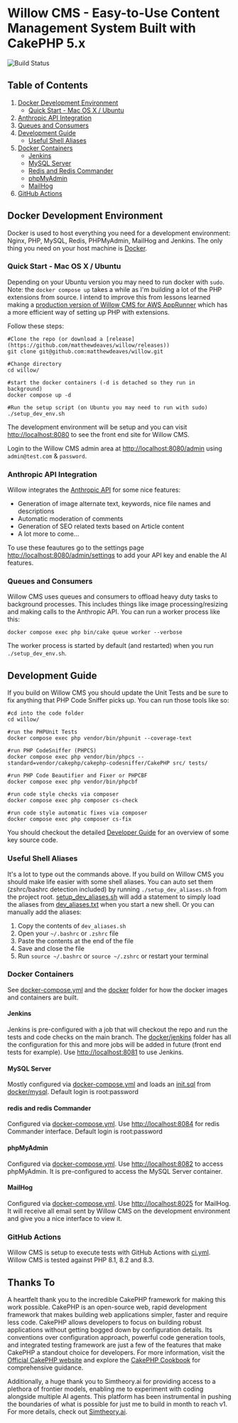 # Willow CMS - Easy-to-Use Content Management System Built with CakePHP 5.x

![Build Status](https://github.com/matthewdeaves/willow/workflows/CI/badge.svg)

## Table of Contents
1. [Docker Development Environment](#docker-development-environment)
   - [Quick Start - Mac OS X / Ubuntu](#quick-start---mac-os-x--ubuntu)
2. [Anthropic API Integration](#anthropic-api-integration)
3. [Queues and Consumers](#queues-and-consumers)
4. [Development Guide](#development-guide)
   - [Useful Shell Aliases](#useful-shell-aliases)
5. [Docker Containers](#docker-containers)
   - [Jenkins](#jenkins)
   - [MySQL Server](#mysql-server)
   - [Redis and Redis Commander](#redis-and-redis-commander)
   - [phpMyAdmin](#phpmyadmin)
   - [MailHog](#mailhog)
6. [GitHub Actions](#github-actions)

## Docker Development Environment
Docker is used to host everything you need for a development environment: Nginx, PHP, MySQL, Redis, PHPMyAdmin, MailHog and Jenkins. The only thing you need on your host machine is [Docker](https://www.docker.com).

### Quick Start - Mac OS X / Ubuntu
Depending on your Ubuntu version you may need to run docker with `sudo`. Note: the `docker compose up` takes a while as I'm building a lot of the PHP extensions from source. I intend to improve this from lessons learned making a [production version of Willow CMS for AWS AppRunner](https://github.com/matthewdeaves/willow_cms_production_deployment) which has a more efficient way of setting up PHP with extensions.

Follow these steps:

```
#Clone the repo (or download a [release](https://github.com/matthewdeaves/willow/releases))
git clone git@github.com:matthewdeaves/willow.git

#Change directory
cd willow/

#start the docker containers (-d is detached so they run in background)
docker compose up -d

#Run the setup script (on Ubuntu you may need to run with sudo)
./setup_dev_env.sh

```

The development environment will be setup and you can visit [http://localhost:8080](http://localhost:8080) to see the front end site for Willow CMS.

Login to the Willow CMS admin area at [http://localhost:8080/admin](http://localhost:8080/admin) using `admin@test.com` & `password`.

### Anthropic API Integration
Willow integrates the [Anthropic API](https://console.anthropic.com/dashboard) for some nice features:

* Generation of image alternate text, keywords, nice file names and descriptions
* Automatic moderation of comments
* Generation of SEO related texts based on Article content
* A lot more to come...

To use these feautures go to the settings page [http://localhost:8080/admin/settings](http://localhost:8080/admin/settings) to add your API key and enable the AI features.

### Queues and Consumers
Willow CMS uses queues and consumers to offload heavy duty tasks to background processes. This includes things like image processing/resizing and making calls to the Anthropic API. You can run a worker process like this:

```
docker compose exec php bin/cake queue worker --verbose
```
The worker process is started by default (and restarted) when you run `./setup_dev_env.sh`.

## Development Guide
If you build on Willow CMS you should update the Unit Tests and be sure to fix anything that PHP Code Sniffer picks up. You can run those tools like so:

```
#cd into the code folder
cd willow/

#run the PHPUnit Tests
docker compose exec php vendor/bin/phpunit --coverage-text

#run PHP CodeSniffer (PHPCS)
docker compose exec php vendor/bin/phpcs --standard=vendor/cakephp/cakephp-codesniffer/CakePHP src/ tests/

#run PHP Code Beautifier and Fixer or PHPCBF
docker compose exec php vendor/bin/phpcbf

#run code style checks via composer
docker compose exec php composer cs-check

#run code style automatic fixes via composer
docker compose exec php composer cs-fix
```
You should checkout the detailed [Developer Guide](https://github.com/matthewdeaves/willow/blob/main/DeveloperGuide.md) for an overview of some key source code.

### Useful Shell Aliases
It's a lot to type out the commands above. If you build on Willow CMS you should make life easier with some shell aliases. You can auto set them (zshrc/bashrc detection included) by running `./setup_dev_aliases.sh` from the project root. [setup_dev_aliases.sh](https://raw.githubusercontent.com/matthewdeaves/willow/refs/heads/main/setup_dev_aliases.sh) will add a statement to simply load the aliases from [dev_aliases.txt](https://raw.githubusercontent.com/matthewdeaves/willow/refs/heads/main/dev_aliases.txt) when you start a new shell. Or you can manually add the aliases:

1. Copy the contents of `dev_aliases.sh`
2. Open your `~/.bashrc` or `.zshrc` file
3. Paste the contents at the end of the file
4. Save and close the file
5. Run `source ~/.bashrc` or `source ~/.zshrc` or restart your terminal

### Docker Containers
See [docker-compose.yml](https://raw.githubusercontent.com/matthewdeaves/willow/refs/heads/main/docker-compose.yml) and the [docker](https://github.com/matthewdeaves/willow/tree/main/docker) folder for how the docker images and containers are built.

#### Jenkins 
Jenkins is pre-configured with a job that will checkout the repo and run the tests and code checks on the main branch. The [docker/jenkins](https://github.com/matthewdeaves/willow/tree/main/docker/jenkins) folder has all the configuration for this and more jobs will be added in future (front end tests for example). Use [http://localhost:8081](http://localhost:8081) to use Jenkins.

#### MySQL Server
Mostly configured via [docker-compose.yml](https://github.com/matthewdeaves/willow/blob/2a3dc5c9a3629b99797c586c938ed94a756b15fc/docker-compose.yml#L3) and loads an [init.sql](https://github.com/matthewdeaves/willow/blob/main/docker/mysql/init.sql) from [docker/mysql](https://github.com/matthewdeaves/willow/tree/main/docker/mysql). Default login is root:password

#### redis and redis Commander
Configured via [docker-compose.yml](https://github.com/matthewdeaves/willow/blob/2a3dc5c9a3629b99797c586c938ed94a756b15fc/docker-compose.yml#L69). Use [http://localhost:8084](http://localhost:8084) for redis Commander interface. Default login is root:password

#### phpMyAdmin
Configured via [docker-compose.yml](https://github.com/matthewdeaves/willow/blob/2a3dc5c9a3629b99797c586c938ed94a756b15fc/docker-compose.yml#L37). Use [http://localhost:8082](http://localhost:8082) to access phpMyAdmin. It is pre-configured to access the MySQL Server container.

#### MailHog
Configured via [docker-compose.yml](https://github.com/matthewdeaves/willow/blob/2a3dc5c9a3629b99797c586c938ed94a756b15fc/docker-compose.yml#L63). Use [http://localhost:8025](http://localhost:8025) for MailHog. It will receive all email sent by Willow CMS on the development environment and give you a nice interface to view it.

### GitHub Actions
Willow CMS is setup to execute tests with GitHub Actions with [ci.yml](https://github.com/matthewdeaves/willow/blob/main/.github/workflows/ci.yml). Willow CMS is tested against PHP 8.1, 8.2 and 8.3.

## Thanks To

A heartfelt thank you to the incredible CakePHP framework for making this work possible. CakePHP is an open-source web, rapid development framework that makes building web applications simpler, faster and require less code. CakePHP allows developers to focus on building robust applications without getting bogged down by configuration details. Its conventions over configuration approach, powerful code generation tools, and integrated testing framework are just a few of the features that make CakePHP a standout choice for developers. For more information, visit the [Official CakePHP website](https://cakephp.org) and explore the [CakePHP Cookbook](https://book.cakephp.org) for comprehensive guidance.

Additionally, a huge thank you to Simtheory.ai for providing access to a plethora of frontier models, enabling me to experiment with coding alongside multiple AI agents. This platform has been instrumental in pushing the boundaries of what is possible for just me to build in month to reach v1. For more details, check out [Simtheory.ai](https://simtheory.ai).